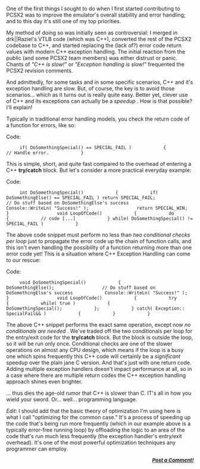 <div class="single-article">

<div class="item-page clearfix">

<div style="text-align:center;">

</div>

One of the first things I sought to do when I first started contributing
to PCSX2 was to improve the emulator's overall stability and error
handling; and to this day it's still one of my top priorities.  
  
My method of doing so was initially seen as controversial: I merged in
drk\|\|Raziel's VTLB code (which was C++), converted the rest of the
PCSX2 codebase to C++, and started replacing the (lack of?) error code
return values with modern C++ exception handling. The initial reaction
from the public (and some PCSX2 team members) was either distrust or
panic. Chants of *"C++ is slow!"* or *"Exception handling is slow!"*
frequented the PCSX2 revision comments.  
  
And admittedly, for some tasks and in some specific scenarios, C++ and
it's exception handling are slow. But, of course, the key is to avoid
those scenarios... which as it turns out is really quite easy. Better
yet, clever use of C++ and its exceptions can actually be a *speedup* .
How is that possible? I'll explain!  
  
Typically in traditional error handling models, you check the return
code of a function for errors, like so:

<div class="codeblock">

<div class="title">

Code:

</div>

<div class="body" dir="ltr">

`      if( DoSomethingSpecial() == SPECIAL_FAIL )            {            // Handle error.            }     `

</div>

</div>

  
This is simple, short, and quite fast compared to the overhead of
entering a C++ **try/catch** block. But let's consider a more practical
everyday example:

<div class="codeblock">

<div class="title">

Code:

</div>

<div class="body" dir="ltr">

`      int DoSomethingSpecial()            {            if( DoSomethingElse() == SPECIAL_FAIL ) return SPECIAL_FAIL;                  // Do stuff based on DoSomethingElse's success            Console::WriteLn( "Success!" );                  return SPECIAL_WIN;            }                  void LoopOfCode()            {            do            {            // code [...]            } while( DoSomethingSpecial() != SPECIAL_FAIL )            }     `

</div>

</div>

  
The above code snippet must perform no less than *two conditional checks
per loop* just to propagate the error code up the chain of function
calls, and this isn't even handling the possibility of a function
returning more than one error code yet! This is a situation where C++
Exception Handling can come to our rescue:

<div class="codeblock">

<div class="title">

Code:

</div>

<div class="body" dir="ltr">

`      void DoSomethingSpecial()            {            DoSomethingElse();                  // Do stuff based on DoSomethingElse's success            Console::WriteLn( "Success!" );            }                  void LoopOfCode()            {            try            {            while( true )            {            DoSomethingSpecial();            };            } catch( Exception:: SpecialFail&& )            {            }            }     `

</div>

</div>

  
The above C++ snippet performs the exact same operation, except now *no
conditionals are needed* . We've traded off the two conditionals per
loop for the entry/exit code for the **try/catch** block. But the block
is outside the loop, so it will be run only once. Conditional checks are
one of the slower operations on almost any CPU design, which means if
the loop is a busy one which spins frequently this C++ code will
certainly be a *significant* speedup over the plain jane C version. And
that's just with one return code. Adding multiple exception handlers
doesn't impact performance at all, so in a case where there are multiple
return codes the C++ exception handling approach shines even brighter.  
  
... thus dies the age-old rumor that C++ is slower than C. IT's all in
how you wield your sword. Or... well... programming language.  
  
*Edit:* I should add that the basic theory of optimization I'm using
here is what I call "optimizing for the common case." It's a process of
speeding up the code that's being run more frequently (which in our
example above is a typically error-free running loop) by offloading the
logic to an area of the code that's run much less frequently (the
exception handler's entry/exit overhead). It's one of the most powerful
optimization techniques any programmer can employ.  
  

<div
style="font-style: italic; font-size: 10pt; font-weight: bold; text-align: right;">

[Post a Comment!](http://forums.pcsx2.net/thread-9816.html)

</div>

</div>

</div>
